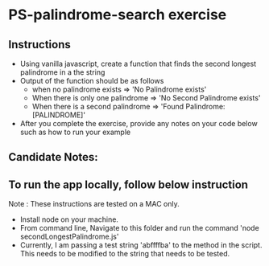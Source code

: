 # PS-palindrome-search exercise

## Instructions

- Using vanilla javascript, create a function that finds the second longest palindrome in a the string
- Output of the function should be as follows
  - when no palindrome exists => 'No Palindrome exists'
  - When there is only one palindrome => 'No Second Palindrome exists'
  - When there is a second palindrome => 'Found Palindrome: [PALINDROME]'
- After you complete the exercise, provide any notes on your code below such as how to run your example

## Candidate Notes:

## To run the app locally, follow below instruction 

Note : These instructions are tested on a MAC only. 

- Install node on your machine.
- From command line, Navigate to this folder and run the command 'node secondLongestPalindrome.js'
- Currently, I am passing a test string 'abffffba' to the method in the script. This needs to be modified to the string that needs to be tested.
